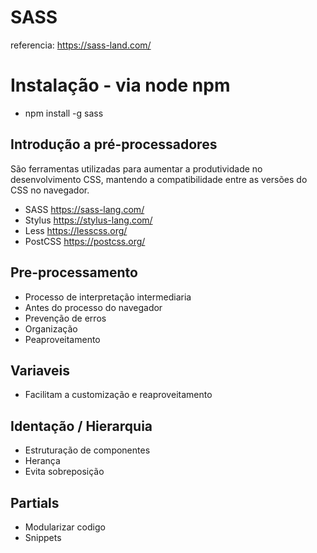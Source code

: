 # SASS
referencia: https://sass-land.com/

# Instalação - via node npm
- npm install -g sass

## Introdução a pré-processadores
São ferramentas utilizadas para aumentar a produtividade no desenvolvimento CSS, mantendo a compatibilidade entre as versões do CSS no navegador.

- SASS https://sass-lang.com/
- Stylus https://stylus-lang.com/
- Less https://lesscss.org/
- PostCSS https://postcss.org/

## Pre-processamento
- Processo de interpretação intermediaria
- Antes do processo do navegador
- Prevenção de erros
- Organização
- Peaproveitamento

## Variaveis
- Facilitam a customização e reaproveitamento

## Identação / Hierarquia
- Estruturação de componentes
- Herança
- Evita sobreposição

## Partials
- Modularizar codigo
- Snippets